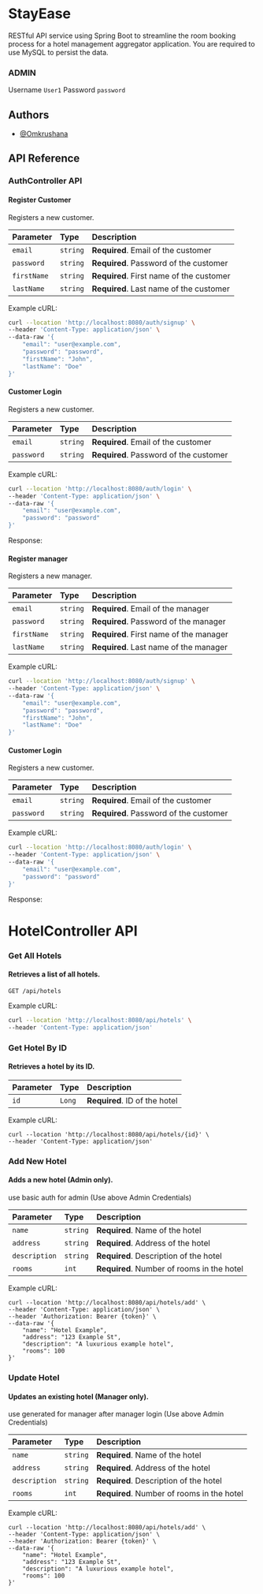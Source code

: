 
# StayEase

RESTful API service using Spring Boot to streamline the room booking process for a hotel management aggregator application. You are required to use MySQL to persist the data.


### ADMIN
Username `User1`
Password `password`

## Authors

- [@Omkrushana](https://www.github.com/omkrushana)
## API Reference

### AuthController API

#### Register Customer

Registers a new customer.

| Parameter       | Type     | Description           |
| :-------------- | :------- | :-------------------- |
| `email`         | `string` | **Required**. Email of the customer |
| `password`      | `string` | **Required**. Password of the customer |
| `firstName`     | `string` | **Required**. First name of the customer |
| `lastName`      | `string` | **Required**. Last name of the customer |

Example cURL:
```sh
curl --location 'http://localhost:8080/auth/signup' \
--header 'Content-Type: application/json' \
--data-raw '{
    "email": "user@example.com",
    "password": "password",
    "firstName": "John",
    "lastName": "Doe"
}'
```

#### Customer Login


Registers a new customer.

| Parameter       | Type     | Description           |
| :-------------- | :------- | :-------------------- |
| `email`         | `string` | **Required**. Email of the customer |
| `password`      | `string` | **Required**. Password of the customer |


Example cURL:
```sh
curl --location 'http://localhost:8080/auth/login' \
--header 'Content-Type: application/json' \
--data-raw '{
    "email": "user@example.com",
    "password": "password"
}'

```
Response:
<customer jwt token>

#### Register manager

Registers a new manager.

| Parameter       | Type     | Description           |
| :-------------- | :------- | :-------------------- |
| `email`         | `string` | **Required**. Email of the manager |
| `password`      | `string` | **Required**. Password of the manager |
| `firstName`     | `string` | **Required**. First name of the manager |
| `lastName`      | `string` | **Required**. Last name of the manager |

Example cURL:
```sh
curl --location 'http://localhost:8080/auth/signup' \
--header 'Content-Type: application/json' \
--data-raw '{
    "email": "user@example.com",
    "password": "password",
    "firstName": "John",
    "lastName": "Doe"
}'
```

#### Customer Login


Registers a new customer.

| Parameter       | Type     | Description           |
| :-------------- | :------- | :-------------------- |
| `email`         | `string` | **Required**. Email of the customer |
| `password`      | `string` | **Required**. Password of the customer |


Example cURL:
```sh
curl --location 'http://localhost:8080/auth/login' \
--header 'Content-Type: application/json' \
--data-raw '{
    "email": "user@example.com",
    "password": "password"
}'

```

Response:
<manager jwt token>

# HotelController API

### Get All Hotels

#### Retrieves a list of all hotels.

```http
GET /api/hotels
```
Example cURL:
```sh
curl --location 'http://localhost:8080/api/hotels' \
--header 'Content-Type: application/json'

```

### Get Hotel By ID

#### Retrieves a hotel by its ID.

| Parameter       | Type     | Description           |
| :-------------- | :------- | :-------------------- |
| `id`         | `Long` | **Required**. ID of the hotel
 
Example cURL:

```
curl --location 'http://localhost:8080/api/hotels/{id}' \
--header 'Content-Type: application/json'
```

### Add New Hotel

#### Adds a new hotel (Admin only).
use basic auth for admin (Use above Admin Credentials)

| Parameter     | Type     | Description                       |
| :------------ | :------- | :-------------------------------- |
| `name`        | `string` | **Required**. Name of the hotel   |
| `address`     | `string` | **Required**. Address of the hotel |
| `description` | `string` | **Required**. Description of the hotel |
| `rooms`       | `int`    | **Required**. Number of rooms in the hotel |

Example cURL:

```
curl --location 'http://localhost:8080/api/hotels/add' \
--header 'Content-Type: application/json' \
--header 'Authorization: Bearer {token}' \
--data-raw '{
    "name": "Hotel Example",
    "address": "123 Example St",
    "description": "A luxurious example hotel",
    "rooms": 100
}'

```
### Update Hotel

#### Updates an existing hotel (Manager only).

use <Token> generated for manager after manager login (Use above Admin Credentials)

| Parameter     | Type     | Description                       |
| :------------ | :------- | :-------------------------------- |
| `name`        | `string` | **Required**. Name of the hotel   |
| `address`     | `string` | **Required**. Address of the hotel |
| `description` | `string` | **Required**. Description of the hotel |
| `rooms`       | `int`    | **Required**. Number of rooms in the hotel |

Example cURL:

```
curl --location 'http://localhost:8080/api/hotels/add' \
--header 'Content-Type: application/json' \
--header 'Authorization: Bearer {token}' \
--data-raw '{
    "name": "Hotel Example",
    "address": "123 Example St",
    "description": "A luxurious example hotel",
    "rooms": 100
}'

```


